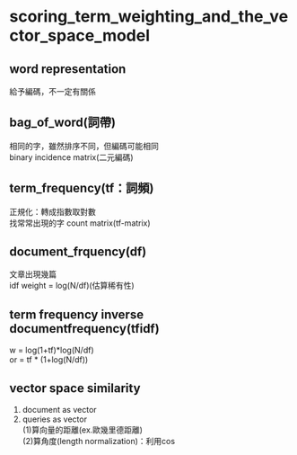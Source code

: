 # scoring_term_weighting_and_the_vector_space_model
## word representation
給予編碼，不一定有關係  
## bag_of_word(詞帶)
相同的字，雖然排序不同，但編碼可能相同   
binary incidence matrix(二元編碼)    
## term_frequency(tf：詞頻)
正規化：轉成指數取對數    
找常常出現的字
count matrix(tf-matrix)   
## document_frquency(df)
文章出現幾篇    
idf weight = log(N/df)(估算稀有性)    
## term frequency inverse documentfrequency(tfidf)
w = log(1+tf)*log(N/df)    
  or = tf * (1+log(N/df))   
## vector space similarity
1. document as vector
2. queries as vector   
(1)算向量的距離(ex.歐幾里德距離)   
(2)算角度(length normalization)：利用cos   
